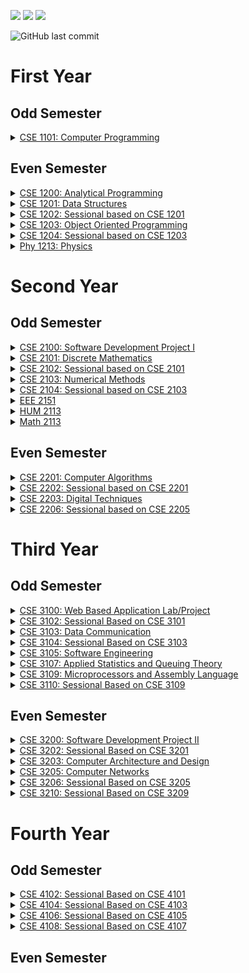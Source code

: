 <!-- # **Resources** -->
[<img src="https://img.shields.io/badge/Google Drive-University-important?style=for-the-badge&logo=googledrive">](https://drive.google.com/drive/folders/1kpmEwcuAcUSkSqxyM8fBIbXYtwFFneEI?usp=sharing)
[<img src="https://img.shields.io/badge/Overleaf-Front Cover Template-informational?style=for-the-badge&logo=overleaf">](https://www.overleaf.com/read/kbjnwsnsgtyv)
[<img src="https://img.shields.io/badge/Telegram-PDF Collection-green?style=for-the-badge&logo=telegram">](https://t.me/joinchat/V-3m4AQ42mFusDJz)
<br>
<!-- ![GitHub contributors](https://img.shields.io/github/contributors/rmShoeb/university-courses?style=plastic) -->
![GitHub last commit](https://img.shields.io/github/last-commit/rmShoeb/university-courses)

# **First Year**
## **Odd Semester**
<!-- <details>
<summary><a href="#">CSE 1100: Computer Fundamentals and Ethics</a></summary>
</details> -->

<details>
<summary><a href="#">CSE 1101: Computer Programming</a></summary>
<b>Books</b>
<ul>
<li><a href="https://www.pdfdrive.com/the-art-of-c-by-herbert-schildt-e33457826.html">C++: The Complete Reference - Herbert Schildt</a></li>
</ul>
</details>

<!-- <details>
<summary><a href="#">CSE 1102: Sessional based on CSE 1101</a></summary>
</details> -->

## **Even Semester**
<details>
<summary><a href="1-2/CSE 1200">CSE 1200: Analytical Programming</a></summary>
</details>

<details>
<summary><a href="1-2/CSE 1201">CSE 1201: Data Structures</a></summary>
</details>

<details>
<summary><a href="1-2/CSE 1202">CSE 1202: Sessional based on CSE 1201</a></summary>
</details>

<details>
<summary><a href="1-2/CSE 1203">CSE 1203: Object Oriented Programming</a></summary>
<b>Books</b>
<ul>
<li><a href="https://www.pdfdrive.com/the-art-of-c-by-herbert-schildt-e33457826.html">C++: The Complete Reference - Herbert Schildt</a></li>
<li><a href="https://www.pdfdrive.com/java-a-beginners-guide-eighth-edition-e185753177.html">Java: A Beginner's Guide - Herbert Schildt</a></li>
</ul>
</details>

<details>
<summary><a href="1-2/CSE 1204">CSE 1204: Sessional based on CSE 1203</a></summary>
</details>

<details>
<summary><a href="1-2/Phy 1213">Phy 1213: Physics</a></summary>
<b>Books</b>
<ul>
<li><a href="https://t.me/c/1475208928/101">Physics</a></li>
</ul>
</details>

# **Second Year**
## **Odd Semester**
<details>
<summary><a href="2-1/CSE 2100">CSE 2100: Software Development Project I</a></summary>
</details>

<details>
<summary><a href="#">CSE 2101: Discrete Mathematics</a></summary>
<b>Books</b>
<ul>
<li><a href="https://www.pdfdrive.com/discrete-mathematics-applications-e86266202.html">Discrete Mathematics and Its Applications - Keneth H. Rosen</a></li>
</ul>
</details>

<details>
<summary><a href="2-1/CSE 2102">CSE 2102: Sessional based on CSE 2101</a></summary>
</details>

<details>
<summary><a href="#">CSE 2103: Numerical Methods</a></summary>
<b>Books</b>
<ul>
<li><a href="https://t.me/c/1475208928/309">Numerical Methods in Engineering and Science - B. S. Grewal</a></li>
</ul>
</details>

<details>
<summary><a href="2-1/CSE 2104">CSE 2104: Sessional based on CSE 2103</a></summary>
</details>

<details>
<summary><a href="2-1/EEE 2151">EEE 2151</a></summary>
<b>Books</b>
<ul>
<li><a href="https://www.pdfdrive.com/analog-electronics-with-labview-e18770419.html">Analog Electronics with LabVIEW - Kenneth L. Ashley</a></li>
<li><a href="https://www.pdfdrive.com/op-amps-and-linear-integrated-circuits-4th-edition-e187947439.html">Op-Amps and Linear Integrated Circuits - Ramakant A. Gayakwad, 4th Edition</a></li>
<li><a href="https://www.pdfdrive.com/operational-amplifiers-and-linear-integrated-circuits-3e-e36008330.html">Operational Amplifiers and Linear Integrated Circuits - James M. Fiore, third edition</a></li>
<li><a href="https://www.pdfdrive.com/electronic-devices-and-circuit-theory-by-robert-l-boylestad-louis-nashelsky-pearson-11th-edition-e200834110.html">Electronic Devices and Circuit Theory - Robert L. Boylestad, Louis Nashelsky, Eleventh Edition</a></li>
<li><a href="https://www.pdfdrive.com/analog-electronics-with-labview-e18770419.html">Analog Electronics with LabVIEW - Kenneth L. Ashley</a></li>
</ul>
</details>

<details>
<summary><a href="#">HUM 2113</a></summary>
<b>Books</b>
<ul>
<li><a href="https://www.pdfdrive.com/accounting-principles-12th-edition-by-jerry-weygandt-drsoc-e28734318.html">Accounting Principles - Jerry Weygandt, 12th Edition</a></li>
<li><a href="https://downloadallbooks.com/483?pt=9vSgeG%2B2PpgQeA52NPKxoJgn6VmbyXWnlnS%2BYr89pFY%3D">Financial Accounting</a></li>
<li><a href="https://www.pdfdrive.com/financial-accounting-the-impact-on-decision-makers-e186458980.html">Financial Accounting: The Impact on Decision Makers</a></li>
<li><a href="https://www.pdfdrive.com/management-e192943206.html">Management - Richard L. Daft</a></li>
<li><a href="https://www.pdfdrive.com/management-e188227432.html">Management - Ricky W. Griffin, 11th Edition</a></li>
</ul>
</details>

<details>
<summary><a href="#">Math 2113</a></summary>
<b>Books</b>
<ul>
<li><a href="https://www.pdfdrive.com/elementary-linear-algebra-10th-edition-e57849882.html">Elementary Linear Algebra - Howard Anton, Chris Rorres, 10th edition</a></li>
<li><a href="https://www.pdfdrive.com/schaums-outlines-linear-algebra-e158392473.html">Schaum's outlines: Linear algebra - Seymour Lipschutz, Marc Lars Lipson, sixth edition</a></li>
<li><a href="https://www.pdfdrive.com/schaums-outline-of-theory-and-problems-of-linear-algebra-e164843239.html">Schaum's outline: Theory and Problems of Linear Algebra - Lipschutz S. and Lipson M., third edition</a></li>
<li><a href="https://www.pdfdrive.com/vector-analysis-e38220594.html">Schaum's outline: Vector Analysis and an Introduction to Tensor Analysis - Murray R. Spiegel</a></li>
<li><a href="https://www.scribd.com/document/433667289/Matrices-by-PN-Chatterjee">Matrices - PN Chatterjee</a></li>
</ul>
</details>


## **Even Semester**
<details>
<summary><a href="#">CSE 2201: Computer Algorithms</a></summary>
<b>Books</b>
<ul>
<li><a href="https://www.pdfdrive.com/introduction-to-algorithms-third-edition-e42987274.html">Introduction to Algorithms - Thomas H. Cormen</a></li>
<li><a href="https://t.me/c/1475208928/189">The Spirit of Computing - David Harel, third edition</a></li>

</ul>
</details>

<details>
<summary><a href="2-2/CSE 2202">CSE 2202: Sessional based on CSE 2201</a></summary>
</details>

<details>
<summary><a href="#">CSE 2203: Digital Techniques</a></summary>
<b>Books</b>
<ul>
<li><a href="https://www.pdfdrive.com/digital-logic-and-computer-design-by-m-morris-mano-e34332016.html">Digital Logic and Computer Design - M. Morris Mano</a></li>
</ul>
</details>

<!-- <details>
<summary><a href="#">CSE 2204: Sessional based on CSE 2203</a></summary>
</details>

<details>
<summary><a href="#">CSE 2205: Finite Automate Theory</a></summary>
<b>Books</b>
<ul>
<li><a href="#">Introduction to Automata Theory: Languages, and Computation - Hopcroft</a></li>
</ul>
</details> -->

<details>
<summary><a href="2-2/CSE 2206">CSE 2206: Sessional based on CSE 2205</a></summary>
</details>

# **Third Year**
## **Odd Semester**
<details>
<summary><a href="3-1/CSE 3100">CSE 3100: Web Based Application Lab/Project</a></summary>
</details>

<!-- <details>
<summary><a href="#">CSE 3101: Database Systems</a></summary>
</details> -->

<details>
<summary><a href="#">CSE 3102: Sessional Based on CSE 3101</a></summary>
</details>

<details>
<summary><a href="#">CSE 3103: Data Communication</a></summary>
</details>

<details>
<summary><a href="#">CSE 3104: Sessional Based on CSE 3103</a></summary>
</details>

<details>
<summary><a href="#">CSE 3105: Software Engineering</a></summary>
<b>Books</b>
<ul>
<li><a href="https://t.me/c/1475208928/233">Software Engineering - Roger S. Pressman</a></li>
</ul>
</details>

<details>
<summary><a href="#">CSE 3107: Applied Statistics and Queuing Theory</a></summary>
</details>

<details>
<summary><a href="#">CSE 3109: Microprocessors and Assembly Language</a></summary>
</details>

<details>
<summary><a href="#">CSE 3110: Sessional Based on CSE 3109</a></summary>
</details>

<!-- <details>
<summary><a href="#">CSE 3112: Technical Writing and Presentation</a></summary>
</details> -->

## **Even Semester**
<details>
<summary><a href="3-2/CSE 3200">CSE 3200: Software Development Project II</a></summary>
</details>

<!-- <details>
<summary><a href="#">CSE 3201: Operating Systems</a></summary>
<b>Books</b>
<ul>
<li><a href=""></a></li>
</ul>
</details> -->

<details>
<summary><a href="3-2/CSE 3202">CSE 3202: Sessional Based on CSE 3201</a></summary>
</details>

<details>
<summary><a href="#">CSE 3203: Computer Architecture and Design</a></summary>
<b>Books</b>
<ul>
<li><a href="https://www.pdfdrive.com/computer-system-architecture-morris-mano-third-edition-e31004022.html">Computer System Architecture - M. Morris Mano</a></li>
</ul>
</details>

<!-- <details>
<summary><a href="3-2/CSE 3204">CSE 3204: Sessional Based on CSE 3203</a></summary>
</details> -->

<details>
<summary><a href="#">CSE 3205: Computer Networks</a></summary>
<b>Books</b>
<ul>
<li><a href="https://t.me/c/1475208928/261">Computer Networking - James F. Kurose and Keith W. Ross, sixth edition</a></li>
</ul>
</details>

<details>
<summary><a href="3-2/CSE 3206">CSE 3206: Sessional Based on CSE 3205</a></summary>
</details>

<!-- <details>
<summary><a href="#">CSE 3207: Peripherals and Interfacings</a></summary>
<b>Books</b>
<ul>
<li><a href=""></a></li>
</ul>
</details>

<details>
<summary><a href="3-2/CSE 3208">CSE 3208: Sessional Based on CSE 3207</a></summary>
</details>

<details>
<summary><a href="#">CSE 3209: Artificial Intelligence</a></summary>
<b>Books</b>
<ul>
<li><a href=""></a></li>
</ul>
</details> -->

<details>
<summary><a href="3-2/CSE 3210">CSE 3210: Sessional Based on CSE 3209</a></summary>
</details>


# **Fourth Year**
## **Odd Semester**
<!-- <details>
<summary><a href="#">CSE 4101: Compiler Design</a></summary>
</details> -->

<details>
<summary><a href="4-1/CSE 4102">CSE 4102: Sessional Based on CSE 4101</a></summary>
<b>Books</b>
<ul>
<li><a href="https://www.pdfdrive.com/lex-yacc-2nd-edition-e48298367.html">Lex & Yacc - John R. Levine, Tony Mason and Doug Brown</a></li>
<li><a href="https://www.pdfdrive.com/flex-bison-text-processing-tools-e164705178.html">Flex & Bison - John Levine</a></li>
</ul>
</details>

<!-- <details>
<summary><a href="#">CSE 4103: Digital Signal Processing</a></summary>
</details> -->

<details>
<summary><a href="4-1/CSE 4104">CSE 4104: Sessional Based on CSE 4103</a></summary>
</details>

<!-- <details>
<summary><a href="#">CSE 4105: Digital Image Processing</a></summary>
</details> -->

<details>
<summary><a href="4-1/CSE 4106">CSE 4106: Sessional Based on CSE 4105</a></summary>
</details>

<!-- <details>
<summary><a href="#">CSE 4107: Information System Analysis and Design</a></summary>
</details> -->

<details>
<summary><a href="4-1/CSE 4108">CSE 4108: Sessional Based on CSE 4107</a></summary>
</details>

<!-- <details>
<summary><a href="#">CSE 4117: Parallel and Distributed Processing</a></summary>
</details> -->


## **Even Semester**



